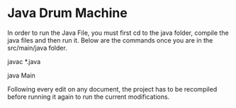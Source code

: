 # Java Drum Machine 

In order to run the Java File, you must first cd to the java folder, compile the java files and then run it. Below are the commands once you are in the src/main/java folder. 

javac *.java

java Main

Following every edit on any document, the project has to be recompiled before running it again to run the current modifications.



